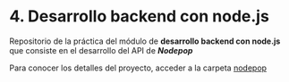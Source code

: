 # 4. Desarrollo backend con node.js

Repositorio de la práctica del módulo de **desarrollo backend con node.js** que consiste en el desarrollo del API de **_Nodepop_**

Para conocer los detalles del proyecto, acceder a la carpeta [nodepop](nodepop/)
